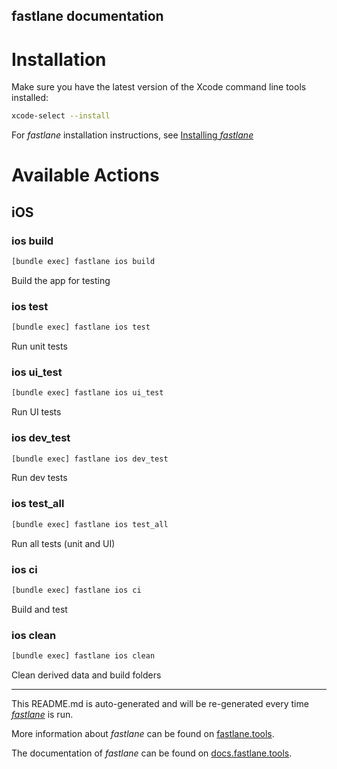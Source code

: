 fastlane documentation
----

# Installation

Make sure you have the latest version of the Xcode command line tools installed:

```sh
xcode-select --install
```

For _fastlane_ installation instructions, see [Installing _fastlane_](https://docs.fastlane.tools/#installing-fastlane)

# Available Actions

## iOS

### ios build

```sh
[bundle exec] fastlane ios build
```

Build the app for testing

### ios test

```sh
[bundle exec] fastlane ios test
```

Run unit tests

### ios ui_test

```sh
[bundle exec] fastlane ios ui_test
```

Run UI tests

### ios dev_test

```sh
[bundle exec] fastlane ios dev_test
```

Run dev tests

### ios test_all

```sh
[bundle exec] fastlane ios test_all
```

Run all tests (unit and UI)

### ios ci

```sh
[bundle exec] fastlane ios ci
```

Build and test

### ios clean

```sh
[bundle exec] fastlane ios clean
```

Clean derived data and build folders

----

This README.md is auto-generated and will be re-generated every time [_fastlane_](https://fastlane.tools) is run.

More information about _fastlane_ can be found on [fastlane.tools](https://fastlane.tools).

The documentation of _fastlane_ can be found on [docs.fastlane.tools](https://docs.fastlane.tools).
